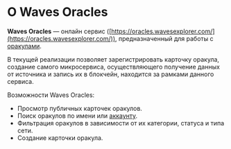 # О Waves Oracles

**Waves Oracles** — онлайн сервис ([https://oracles.wavesexplorer.com/](https://oracles.wavesexplorer.com/)), предназначенный для работы с [оракулами](/blockchain/oracle.md).

В текущей реализации позволяет зарегистрировать карточку оракула, создание самого микросервиса, осуществляющего получение данных от источника и запись их в блокчейн, находится за рамками данного сервиса.

Возможности Waves Oracles:

- Просмотр публичных карточек оракулов.
- Поиск оракулов по имени или [аккаунту](/blockchain/account.md).
- Фильтрация оракулов в зависимости от их категории, статуса и типа сети.
- Создание карточки оракула.
